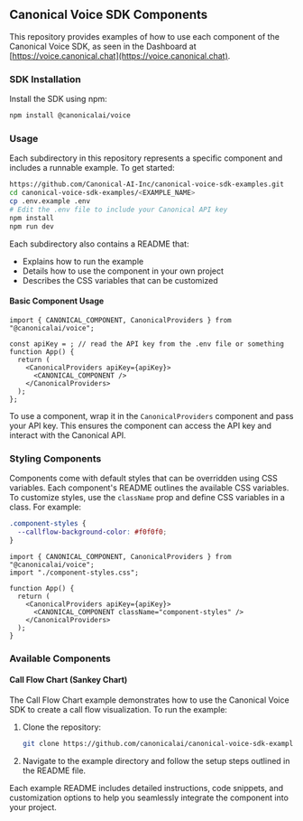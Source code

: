 ## Canonical Voice SDK Components

This repository provides examples of how to use each component of the Canonical Voice SDK, as seen in the Dashboard at [https://voice.canonical.chat](https://voice.canonical.chat).

### SDK Installation

Install the SDK using npm:

```bash
npm install @canonicalai/voice
```

### Usage

Each subdirectory in this repository represents a specific component and includes a runnable example. To get started:

```bash
https://github.com/Canonical-AI-Inc/canonical-voice-sdk-examples.git
cd canonical-voice-sdk-examples/<EXAMPLE_NAME>
cp .env.example .env
# Edit the .env file to include your Canonical API key
npm install
npm run dev
```

Each subdirectory also contains a README that:

- Explains how to run the example
- Details how to use the component in your own project
- Describes the CSS variables that can be customized

#### Basic Component Usage

```tsx
import { CANONICAL_COMPONENT, CanonicalProviders } from "@canonicalai/voice";

const apiKey = ; // read the API key from the .env file or something
function App() {
  return (
    <CanonicalProviders apiKey={apiKey}>
      <CANONICAL_COMPONENT />
    </CanonicalProviders>
  );
};
```

To use a component, wrap it in the `CanonicalProviders` component and pass your API key. This ensures the component can access the API key and interact with the Canonical API.

### Styling Components

Components come with default styles that can be overridden using CSS variables. Each component's README outlines the available CSS variables. To customize styles, use the `className` prop and define CSS variables in a class. For example:

```css
.component-styles {
  --callflow-background-color: #f0f0f0;
}
```

```tsx
import { CANONICAL_COMPONENT, CanonicalProviders } from "@canonicalai/voice";
import "./component-styles.css";

function App() {
  return (
    <CanonicalProviders apiKey={apiKey}>
      <CANONICAL_COMPONENT className="component-styles" />
    </CanonicalProviders>
  );
}
```

### Available Components

#### Call Flow Chart (Sankey Chart)

The Call Flow Chart example demonstrates how to use the Canonical Voice SDK to create a call flow visualization. To run the example:

1. Clone the repository:
   ```bash
   git clone https://github.com/canonicalai/canonical-voice-sdk-examples.git
   ```
2. Navigate to the example directory and follow the setup steps outlined in the README file.

Each example README includes detailed instructions, code snippets, and customization options to help you seamlessly integrate the component into your project.
